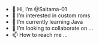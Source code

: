 - 👋 Hi, I’m @Saitama-01
- 👀 I’m interested in custom roms
- 🌱 I’m currently learning Java
- 💞️ I’m looking to collaborate on ...
- 📫 How to reach me ...

<!---
Saitama-01/Saitama-01 is a ✨ special ✨ repository because its `README.md` (this file) appears on your GitHub profile.
You can click the Preview link to take a look at your changes.
--->
